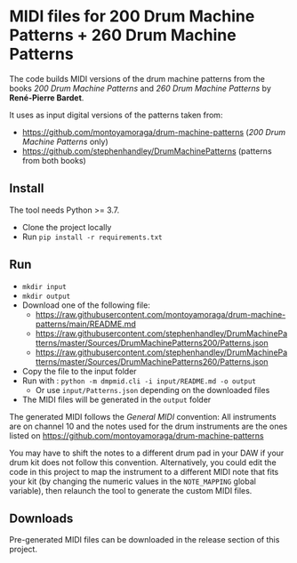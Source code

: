 # MIDI files for 200 Drum Machine Patterns + 260 Drum Machine Patterns

The code builds MIDI versions of the drum machine patterns from the books *200 Drum Machine Patterns* and *260 Drum Machine Patterns* by __René-Pierre Bardet__.

It uses as input digital versions of the patterns taken from:
- https://github.com/montoyamoraga/drum-machine-patterns (*200 Drum Machine Patterns* only)
- https://github.com/stephenhandley/DrumMachinePatterns (patterns from both books)

## Install

The tool needs Python >= 3.7.

- Clone the project locally
- Run `pip install -r requirements.txt`

## Run

- `mkdir input`
- `mkdir output`
- Download one of the following file:
  - https://raw.githubusercontent.com/montoyamoraga/drum-machine-patterns/main/README.md 
  - https://raw.githubusercontent.com/stephenhandley/DrumMachinePatterns/master/Sources/DrumMachinePatterns200/Patterns.json 
  - https://raw.githubusercontent.com/stephenhandley/DrumMachinePatterns/master/Sources/DrumMachinePatterns260/Patterns.json 
- Copy the file to the input folder
- Run with : `python -m dmpmid.cli -i input/README.md -o output`
    - Or use `input/Patterns.json` depending on the downloaded files
- The MIDI files will be generated in the `output` folder

The generated MIDI follows the *General MIDI* convention: All instruments are on channel 10 and the notes used for the drum instruments are the ones listed on https://github.com/montoyamoraga/drum-machine-patterns

You may have to shift the notes to a different drum pad in your DAW if your drum kit does not follow this convention. Alternatively, you could edit the code in this project to map the instrument to a different MIDI note that fits your kit (by changing the numeric values in the `NOTE_MAPPING` global variable), then relaunch the tool to generate the custom MIDI files.

## Downloads

Pre-generated MIDI files can be downloaded in the release section of this project.
